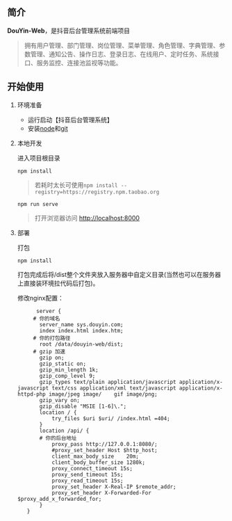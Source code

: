 
## 简介


**DouYin-Web**，是抖音后台管理系统前端项目

> 拥有用户管理、部门管理、岗位管理、菜单管理、角色管理、字典管理、参数管理、通知公告、操作日志、登录日志、在线用户、定时任务、系统接口、服务监控、连接池监视等功能。




## 开始使用

1. 环境准备
   * 运行启动【抖音后台管理系统】
   * 安装[node](http://nodejs.org/)和[git](https://git-scm.com/)



2. 本地开发

   进入项目根目录

   ```shell
   npm install
   ```

   > 若耗时太长可使用`npm install --registry=https://registry.npm.taobao.org`

   ```shell
   npm run serve
   ```

   > 打开浏览器访问 [http://localhost:8000](http://localhost:8080/)

3. 部署

   打包
 
     ```shell
     npm install
     ```
   打包完成后将/dist整个文件夹放入服务器中自定义目录(当然也可以在服务器上直接装环境拉代码后打包)。

   
   修改nginx配置：
   ```
         server {
        # 你的域名
          server_name sys.douyin.com;
          index index.html index.htm;
        # 你的打包路径
          root /data/douyin-web/dist;
        # gzip 加速
          gzip on;
          gzip_static on;
          gzip_min_length 1k;
          gzip_comp_level 9;
          gzip_types text/plain application/javascript application/x-javascript text/css application/xml text/javascript application/x-httpd-php image/jpeg image/    gif image/png;
          gzip_vary on;
          gzip_disable "MSIE [1-6]\.";
          location / {
              try_files $uri $uri/ /index.html =404;
          }
          location /api/ {
          # 你的后台地址
              proxy_pass http://127.0.0.1:8080/;
              #proxy_set_header Host $http_host;
              client_max_body_size    20m;
              client_body_buffer_size 1280k;
              proxy_connect_timeout 15s;
              proxy_send_timeout 15s;
              proxy_read_timeout 15s;
              proxy_set_header X-Real-IP $remote_addr;
              proxy_set_header X-Forwarded-For $proxy_add_x_forwarded_for;
          }
      }
   ```



